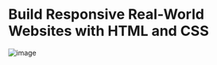 # Build Responsive Real-World Websites with HTML and CSS
![image](https://github.com/Ahmed-Elmoslmany/Kalbonyan-Elmarsos/assets/100316692/067958f0-d307-4c9a-8263-ad6f59af46dd)
